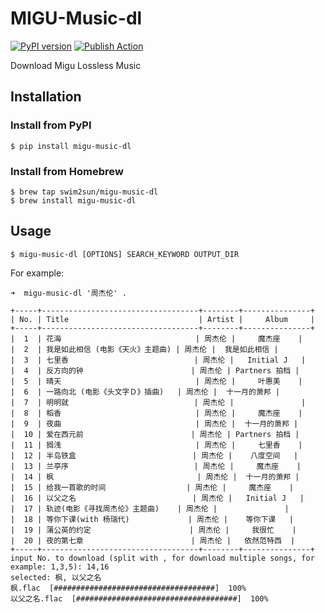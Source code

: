 
# MIGU-Music-dl   

[![PyPI version](https://badge.fury.io/py/migu-music-dl.svg)](https://badge.fury.io/py/migu-music-dl)
[![Publish Action](https://github.com/swim2sun/migu-music-dl/actions/workflows/publish.yml/badge.svg)](https://github.com/swim2sun/migu-music-dl/actions/workflows/publish.yml)

Download Migu Lossless Music

## Installation

### Install from PyPI

```shell
$ pip install migu-music-dl
```

### Install from Homebrew
```shell
$ brew tap swim2sun/migu-music-dl
$ brew install migu-music-dl
```
    

Usage
-----

```shell
$ migu-music-dl [OPTIONS] SEARCH_KEYWORD OUTPUT_DIR
```


For example:

```
➜  migu-music-dl '周杰伦' .

+-----+-----------------------------------+--------+---------------+
| No. | Title                             | Artist |     Album     |
+-----+-----------------------------------+--------+---------------+
|  1  | 花海                              | 周杰伦 |     魔杰座    |
|  2  | 我是如此相信 (电影《天火》主题曲) | 周杰伦 |  我是如此相信 |
|  3  | 七里香                            | 周杰伦 |   Initial J   |
|  4  | 反方向的钟                        | 周杰伦 | Partners 拍档 |
|  5  | 晴天                              | 周杰伦 |     叶惠美    |
|  6  | 一路向北 (电影《头文字Ｄ》插曲)   | 周杰伦 |  十一月的萧邦 |
|  7  | 明明就                            | 周杰伦 |               |
|  8  | 稻香                              | 周杰伦 |     魔杰座    |
|  9  | 夜曲                              | 周杰伦 |  十一月的萧邦 |
|  10 | 爱在西元前                        | 周杰伦 | Partners 拍档 |
|  11 | 搁浅                              | 周杰伦 |     七里香    |
|  12 | 半岛铁盒                          | 周杰伦 |    八度空间   |
|  13 | 兰亭序                            | 周杰伦 |     魔杰座    |
|  14 | 枫                                | 周杰伦 |  十一月的萧邦 |
|  15 | 给我一首歌的时间                  | 周杰伦 |     魔杰座    |
|  16 | 以父之名                          | 周杰伦 |   Initial J   |
|  17 | 轨迹(电影《寻找周杰伦》主题曲)    | 周杰伦 |               |
|  18 | 等你下课(with 杨瑞代)             | 周杰伦 |    等你下课   |
|  19 | 蒲公英的约定                      | 周杰伦 |     我很忙    |
|  20 | 夜的第七章                        | 周杰伦 |   依然范特西  |
+-----+-----------------------------------+--------+---------------+
input No. to download (split with , for download multiple songs, for example: 1,3,5): 14,16
selected: 枫, 以父之名
枫.flac  [####################################]  100%
以父之名.flac  [####################################]  100%

```
